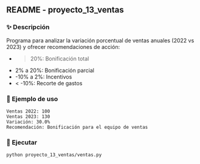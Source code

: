 ## README - proyecto_13_ventas

### ✨ Descripción
Programa para analizar la variación porcentual de ventas anuales (2022 vs 2023) y ofrecer recomendaciones de acción:
- >20%: Bonificación total
- 2% a 20%: Bonificación parcial
- -10% a 2%: Incentivos
- < -10%: Recorte de gastos

### 📅 Ejemplo de uso
```
Ventas 2022: 100
Ventas 2023: 130
Variación: 30.0%
Recomendación: Bonificación para el equipo de ventas
```

### 🚀 Ejecutar
```bash
python proyecto_13_ventas/ventas.py
```
